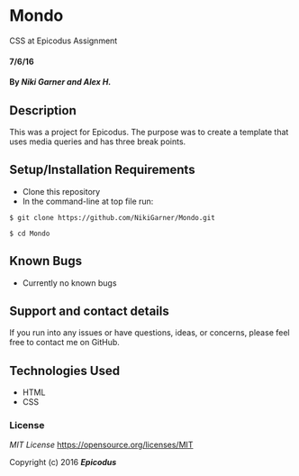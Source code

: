 # Mondo
CSS at Epicodus Assignment

#### 7/6/16

#### By _**Niki Garner and Alex H.**_

## Description
This was a project for Epicodus. The purpose was to create a template that uses media queries and has three break points.
## Setup/Installation Requirements

* Clone this repository
* In the command-line at top file run:
```
$ git clone https://github.com/NikiGarner/Mondo.git
```
```
$ cd Mondo
```

## Known Bugs

* Currently no known bugs

## Support and contact details

If you run into any issues or have questions, ideas, or concerns, please feel free to contact me on GitHub.

## Technologies Used

* HTML
* CSS


### License

*MIT License*
<a href="https://opensource.org/licenses/MIT">https://opensource.org/licenses/MIT</a>

Copyright (c) 2016 **_Epicodus_**

